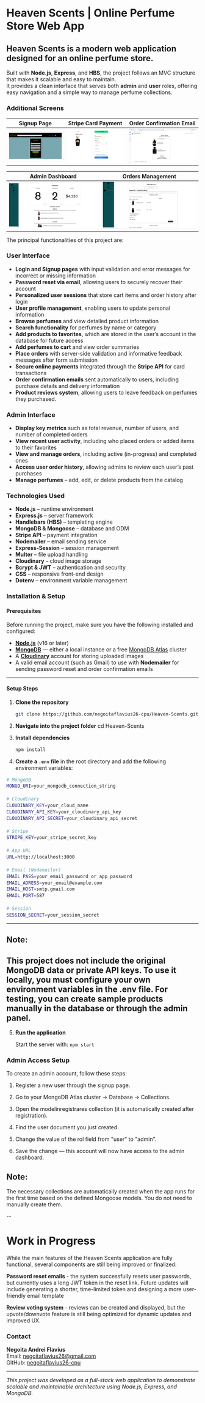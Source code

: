 # Heaven Scents | Online Perfume Store Web App

## Heaven Scents is a modern web application designed for an online perfume store.
 
Built with **Node.js**, **Express**, and **HBS**, the project follows an MVC structure that makes it scalable and easy to maintain.  
It provides a clean interface that serves both **admin** and **user** roles, offering easy navigation and a simple way to manage perfume collections.

### Additional Screens
| Signup Page | Stripe Card Payment | Order Confirmation Email |
|--------------|--------------------|---------------------------|
| ![Signup Page](/screenshots/sign_up.PNG) | ![Stripe Payment](screenshots/stripe_card.PNG) | ![Order Email](/screenshots/email_order.PNG) |

| Admin Dashboard | Orders Management |
|-----------------|-------------------|
| ![Admin Dashboard](screenshots/dashboard_admin.PNG) | ![Admin Orders](/screenshots/orders_admin.PNG) |

The principal functionalities of this project are:
 
### User Interface 
- **Login and Signup pages** with input validation and error messages for incorrect or missing information
- **Password reset via email**, allowing users to securely recover their account 
- **Personalized user sessions** that store cart items and order history after login 
- **User profile management**, enabling users to update personal information
- **Browse perfumes** and view detailed product information 
- **Search functionality** for perfumes by name or category
- **Add products to favorites**, which are stored in the user’s account in the database for future access
- **Add perfumes to cart** and view order summaries
- **Place orders** with server-side validation and informative feedback messages after form submission
- **Secure online payments** integrated through the **Stripe API** for card transactions
- **Order confirmation emails** sent automatically to users, including purchase details and delivery information
- **Product reviews system**, allowing users to leave feedback on perfumes they purchased.

### Admin Interface
- **Display key metrics** such as total revenue, number of users, and number of completed orders 
- **View recent user activity**, including who placed orders or added items to their favorites
- **View and manage orders**, including active (in-progress) and completed ones
- **Access user order history**, allowing admins to review each user’s past purchases  
- **Manage perfumes** – add, edit, or delete products from the catalog   

### Technologies Used
- **Node.js** – runtime environment  
- **Express.js** – server framework  
- **Handlebars (HBS)** – templating engine  
- **MongoDB & Mongoose** – database and ODM  
- **Stripe API** – payment integration  
- **Nodemailer** – email sending service  
- **Express-Session** – session management  
- **Multer** – file upload handling  
- **Cloudinary** – cloud image storage  
- **Bcrypt & JWT** – authentication and security  
- **CSS** – responsive front-end design  
- **Dotenv** – environment variable management  

###  Installation & Setup

####  Prerequisites
Before running the project, make sure you have the following installed and configured:

- [**Node.js**](https://nodejs.org/) (v16 or later)
- [**MongoDB**](https://www.mongodb.com/) — either a local instance or a free [MongoDB Atlas](https://www.mongodb.com/cloud/atlas) cluster
- A [**Cloudinary**](https://cloudinary.com/) account for storing uploaded images
- A valid email account (such as Gmail) to use with **Nodemailer** for sending password reset and order confirmation emails

---

#### Setup Steps

1. **Clone the repository**
   ```bash
   git clone https://github.com/negoitaflavius26-cpu/Heaven-Scents.git
   
2. **Navigate into the project folder**
   cd Heaven-Scents

3. **Install dependencies**
   ```bash
   npm install
   ```

4. **Create a `.env` file** in the root directory and add the following environment variables:

```bash
# MongoDB
MONGO_URI=your_mongodb_connection_string

# Cloudinary
CLOUDINARY_KEY=your_cloud_name
CLOUDINARY_API_KEY=your_cloudinary_api_key
CLOUDINARY_API_SECRET=your_cloudinary_api_secret

# Stripe
STRIPE_KEY=your_stripe_secret_key

# App URL
URL=http://localhost:3000

# Email (Nodemailer)
EMAIL_PASS=your_email_password_or_app_password
EMAIL_ADRESS=your_email@example.com
EMAIL_HOST=smtp.gmail.com
EMAIL_PORT=587

# Session
SESSION_SECRET=your_session_secret
```

---
## Note:
This project does not include the original MongoDB data or private API keys.
To use it locally, you must configure your own environment variables in the .env file.
For testing, you can create sample products manually in the database or through the admin panel.
---

5. **Run the application**

   Start the server with:
   `npm start`

 ### Admin Access Setup
To create an admin account, follow these steps:

1. Register a new user through the signup page.

2. Go to your MongoDB Atlas cluster → Database → Collections.

3. Open the modelinregistrares collection (it is automatically created after registration).

4. Find the user document you just created.

5. Change the value of the rol field from "user" to "admin".

6. Save the change — this account will now have access to the admin dashboard.

## Note: 
The necessary collections are automatically created when the app runs for the first time based on the defined Mongoose models.
You do not need to manually create them.

--

# Work in Progress
While the main features of the Heaven Scents application are fully functional, several components are still being improved or finalized:

**Password reset emails** - the system successfully resets user passwords, but currently uses a long JWT token in the reset link. Future updates will include generating a shorter, time-limited token and designing a more user-friendly email template

**Review voting system** - reviews can be created and displayed, but the upvote/downvote feature is still being optimized for dynamic updates and improved UX.

### Contact
**Negoita Andrei Flavius**  
 Email: [negoitaflavius26@gmail.com](mailto:negoitaflavius26@gmail.com)  
 GitHub: [negoitaflavius26-cpu](https://github.com/negoitaflavius26-cpu)

 ---
*This project was developed as a full-stack web application to demonstrate scalable and maintainable architecture using Node.js, Express, and MongoDB.*
